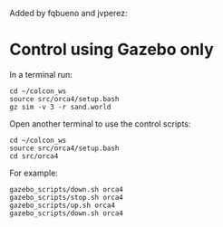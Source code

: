 Added by fqbueno and jvperez:

# Control using Gazebo only

In a terminal run:
~~~
cd ~/colcon_ws
source src/orca4/setup.bash
gz sim -v 3 -r sand.world
~~~
Open another terminal to use the control scripts:
~~~
cd ~/colcon_ws
source src/orca4/setup.bash
cd src/orca4
~~~
For example:
~~~
gazebo_scripts/down.sh orca4
gazebo_scripts/stop.sh orca4
gazebo_scripts/up.sh orca4
gazebo_scripts/down.sh orca4
~~~
